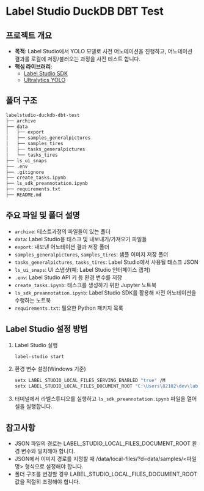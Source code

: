 # Label Studio DuckDB DBT Test

## 프로젝트 개요
- **목적**: Label Studio에서 YOLO 모델로 사전 어노테이션을 진행하고, 어노테이션 결과를 로컬에 저장/불러오는 과정을 사전 테스트 합니다.
- **핵심 라이브러리**:  
  - [Label Studio SDK](https://github.com/heartexlabs/label-studio-sdk)  
  - [Ultralytics YOLO](https://github.com/ultralytics/ultralytics)  

## 폴더 구조
```bash
labelstudio-duckdb-dbt-test
├── archive
├── data
│   ├── export
│   ├── samples_generalpictures
│   ├── samples_tires
│   ├── tasks_generalpictures
│   └── tasks_tires
├── ls_ui_snaps
├── .env
├── .gitignore
├── create_tasks.ipynb
├── ls_sdk_preannotation.ipynb
├── requirements.txt
├── README.md
```
## 주요 파일 및 폴더 설명
- `archive`: 테스트과정의 파일들이 있는 폴더
- `data`: Label Studio용 태스크 및 내보내기/가져오기 파일들
- `export`: 내보낸 어노테이션 결과 저장 폴더
- `samples_generalpictures`, `samples_tires`: 샘플 이미지 저장 폴더
- `tasks_generalpictures`, `tasks_tires`: Label Studio에서 사용될 태스크 JSON 
- `ls_ui_snaps`: UI 스냅샷(예: Label Studio 인터페이스 캡처)
- `.env`: Label Studio API 키 등 환경 변수를 저장
- `create_tasks.ipynb`: 태스크를 생성하기 위한 Jupyter 노트북
- `ls_sdk_preannotation.ipynb`: Label Studio SDK를 활용해 사전 어노테이션을 수행하는 노트북
- `requirements.txt`: 필요한 Python 패키지 목록

## Label Studio 설정 방법
1. Label Studio 실행
   ```sh
   label-studio start
2. 환경 변수 설정(Windows 기준)
   ```sh
   setx LABEL_STUDIO_LOCAL_FILES_SERVING_ENABLED "true" /M
   setx LABEL_STUDIO_LOCAL_FILES_DOCUMENT_ROOT "C:\Users\82102\dev\labelstudio-duckdb-dbt-test" /M

3. 터미널에서 라벨스튜디오를 실행하고 `ls_sdk_preannotation.ipynb` 파일을 열어 셀을 실행합니다.

## 참고사항
- JSON 파일의 경로는 LABEL_STUDIO_LOCAL_FILES_DOCUMENT_ROOT 환경 변수와 일치해야 합니다.
- JSON에서 이미지 경로를 지정할 때 /data/local-files/?d=data/samples/<파일명> 형식으로 설정해야 합니다.
- 폴더 구조를 변경할 경우 LABEL_STUDIO_LOCAL_FILES_DOCUMENT_ROOT 값을 적절히 조정해야 합니다.
